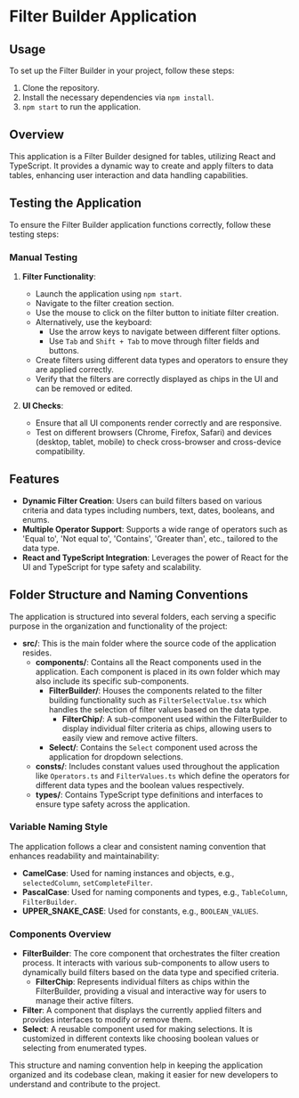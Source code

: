 # Filter Builder Application

## Usage

To set up the Filter Builder in your project, follow these steps:

1. Clone the repository.
2. Install the necessary dependencies via `npm install`.
3. `npm start` to run the application.

## Overview

This application is a Filter Builder designed for tables, utilizing React and TypeScript. It provides a dynamic way to create and apply filters to data tables, enhancing user interaction and data handling capabilities.

## Testing the Application

To ensure the Filter Builder application functions correctly, follow these testing steps:

### Manual Testing

1. **Filter Functionality**:

   - Launch the application using `npm start`.
   - Navigate to the filter creation section.
   - Use the mouse to click on the filter button to initiate filter creation.
   - Alternatively, use the keyboard:
     - Use the arrow keys to navigate between different filter options.
     - Use `Tab` and `Shift + Tab` to move through filter fields and buttons.
   - Create filters using different data types and operators to ensure they are applied correctly.
   - Verify that the filters are correctly displayed as chips in the UI and can be removed or edited.

2. **UI Checks**:
   - Ensure that all UI components render correctly and are responsive.
   - Test on different browsers (Chrome, Firefox, Safari) and devices (desktop, tablet, mobile) to check cross-browser and cross-device compatibility.

## Features

- **Dynamic Filter Creation**: Users can build filters based on various criteria and data types including numbers, text, dates, booleans, and enums.
- **Multiple Operator Support**: Supports a wide range of operators such as 'Equal to', 'Not equal to', 'Contains', 'Greater than', etc., tailored to the data type.
- **React and TypeScript Integration**: Leverages the power of React for the UI and TypeScript for type safety and scalability.

## Folder Structure and Naming Conventions

The application is structured into several folders, each serving a specific purpose in the organization and functionality of the project:

- **src/**: This is the main folder where the source code of the application resides.
  - **components/**: Contains all the React components used in the application. Each component is placed in its own folder which may also include its specific sub-components.
    - **FilterBuilder/**: Houses the components related to the filter building functionality such as `FilterSelectValue.tsx` which handles the selection of filter values based on the data type.
      - **FilterChip/**: A sub-component used within the FilterBuilder to display individual filter criteria as chips, allowing users to easily view and remove active filters.
    - **Select/**: Contains the `Select` component used across the application for dropdown selections.
  - **consts/**: Includes constant values used throughout the application like `Operators.ts` and `FilterValues.ts` which define the operators for different data types and the boolean values respectively.
  - **types/**: Contains TypeScript type definitions and interfaces to ensure type safety across the application.

### Variable Naming Style

The application follows a clear and consistent naming convention that enhances readability and maintainability:

- **CamelCase**: Used for naming instances and objects, e.g., `selectedColumn`, `setCompleteFilter`.
- **PascalCase**: Used for naming components and types, e.g., `TableColumn`, `FilterBuilder`.
- **UPPER_SNAKE_CASE**: Used for constants, e.g., `BOOLEAN_VALUES`.

### Components Overview

- **FilterBuilder**: The core component that orchestrates the filter creation process. It interacts with various sub-components to allow users to dynamically build filters based on the data type and specified criteria.
  - **FilterChip**: Represents individual filters as chips within the FilterBuilder, providing a visual and interactive way for users to manage their active filters.
- **Filter**: A component that displays the currently applied filters and provides interfaces to modify or remove them.
- **Select**: A reusable component used for making selections. It is customized in different contexts like choosing boolean values or selecting from enumerated types.

This structure and naming convention help in keeping the application organized and its codebase clean, making it easier for new developers to understand and contribute to the project.
